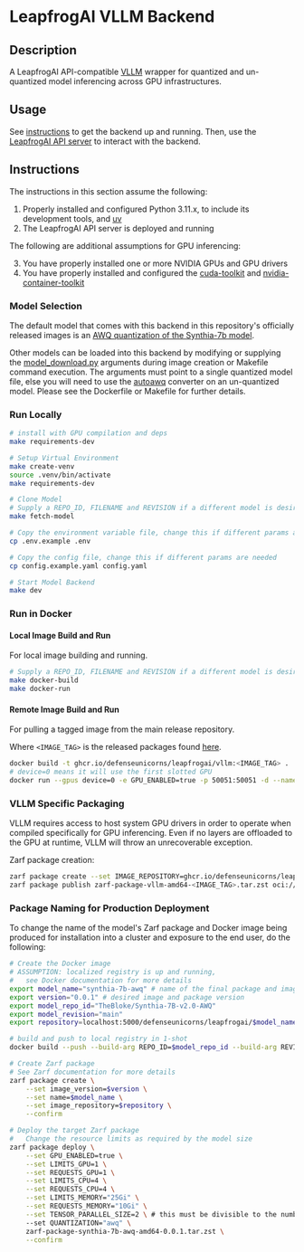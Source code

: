 # LeapfrogAI VLLM Backend

## Description

A LeapfrogAI API-compatible [VLLM](https://github.com/vllm-project/vllm) wrapper for quantized and un-quantized model inferencing across GPU infrastructures.

## Usage

See [instructions](#instructions) to get the backend up and running. Then, use the [LeapfrogAI API server](https://github.com/defenseunicorns/leapfrogai-api) to interact with the backend.

## Instructions

The instructions in this section assume the following:

1. Properly installed and configured Python 3.11.x, to include its development tools, and [uv](https://github.com/astral-sh/uv)
2. The LeapfrogAI API server is deployed and running

The following are additional assumptions for GPU inferencing:

3. You have properly installed one or more NVIDIA GPUs and GPU drivers
4. You have properly installed and configured the [cuda-toolkit](https://developer.nvidia.com/cuda-toolkit) and [nvidia-container-toolkit](https://docs.nvidia.com/datacenter/cloud-native/container-toolkit/latest/index.html)

### Model Selection

The default model that comes with this backend in this repository's officially released images is an [AWQ quantization of the Synthia-7b model](https://huggingface.co/TheBloke/SynthIA-7B-v2.0-AWQ).

Other models can be loaded into this backend by modifying or supplying the [model_download.py](./scripts/model_download.py) arguments during image creation or Makefile command execution. The arguments must point to a single quantized model file, else you will need to use the [autoawq](https://docs.vllm.ai/en/latest/quantization/auto_awq.html) converter on an un-quantized model. Please see the Dockerfile or Makefile for further details.

### Run Locally

```bash
# install with GPU compilation and deps
make requirements-dev
```

```bash
# Setup Virtual Environment
make create-venv
source .venv/bin/activate
make requirements-dev

# Clone Model
# Supply a REPO_ID, FILENAME and REVISION if a different model is desired
make fetch-model

# Copy the environment variable file, change this if different params are needed
cp .env.example .env

# Copy the config file, change this if different params are needed
cp config.example.yaml config.yaml

# Start Model Backend
make dev
```

### Run in Docker

#### Local Image Build and Run

For local image building and running.

```bash
# Supply a REPO_ID, FILENAME and REVISION if a different model is desired
make docker-build
make docker-run
```

#### Remote Image Build and Run

For pulling a tagged image from the main release repository.

Where `<IMAGE_TAG>` is the released packages found [here](https://github.com/orgs/defenseunicorns/packages/container/package/leapfrogai%2Fvllm).

```bash
docker build -t ghcr.io/defenseunicorns/leapfrogai/vllm:<IMAGE_TAG> .
# device=0 means it will use the first slotted GPU
docker run --gpus device=0 -e GPU_ENABLED=true -p 50051:50051 -d --name vllm ghcr.io/defenseunicorns/leapfrogai/vllm:<IMAGE_TAG>
```

### VLLM Specific Packaging

VLLM requires access to host system GPU drivers in order to operate when compiled specifically for GPU inferencing. Even if no layers are offloaded to the GPU at runtime, VLLM will throw an unrecoverable exception.

Zarf package creation:

```bash
zarf package create --set IMAGE_REPOSITORY=ghcr.io/defenseunicorns/leapfrogai/vllm --set IMAGE_VERSION=<IMAGE_TAG> --set NAME=vllm --insecure
zarf package publish zarf-package-vllm-amd64-<IMAGE_TAG>.tar.zst oci://ghcr.io/defenseunicorns/packages/leapfrogai
```

### Package Naming for Production Deployment

To change the name of the model's Zarf package and Docker image being produced for installation into a cluster and exposure to the end user, do the following:

```bash
# Create the Docker image
# ASSUMPTION: localized registry is up and running, 
#   see Docker documentation for more details
export model_name="synthia-7b-awq" # name of the final package and image (no longer than 63 characters)
export version="0.0.1" # desired image and package version
export model_repo_id="TheBloke/Synthia-7B-v2.0-AWQ"
export model_revision="main"
export repository=localhost:5000/defenseunicorns/leapfrogai/$model_name

# build and push to local registry in 1-shot
docker build --push --build-arg REPO_ID=$model_repo_id --build-arg REVISION=$model_revision -t $repository:$version .

# Create Zarf package
# See Zarf documentation for more details
zarf package create \
    --set image_version=$version \
    --set name=$model_name \
    --set image_repository=$repository \
    --confirm

# Deploy the target Zarf package 
#   Change the resource limits as required by the model size
zarf package deploy \
    --set GPU_ENABLED=true \
    --set LIMITS_GPU=1 \
    --set REQUESTS_GPU=1 \
    --set LIMITS_CPU=4 \
    --set REQUESTS_CPU=4 \
    --set LIMITS_MEMORY="25Gi" \
    --set REQUESTS_MEMORY="10Gi" \
    --set TENSOR_PARALLEL_SIZE=2 \ # this must be divisible to the number of attention heads in the model
    --set QUANTIZATION="awq" \
    zarf-package-synthia-7b-awq-amd64-0.0.1.tar.zst \
    --confirm
```

